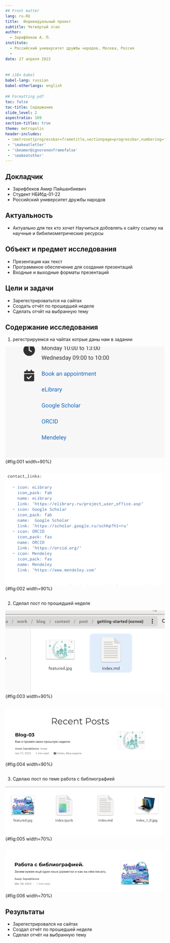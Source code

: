 ```yaml
---
## Front matter
lang: ru-RU
title:  Индивидуальный проект 
subtitle: Четвёртый этап
author:
  - Зарифбеков А. П.
institute:
  - Российский университет дружбы народов, Москва, Россия
  - 
date: 27 апреля 2023


## i18n babel
babel-lang: russian
babel-otherlangs: english

## Formatting pdf
toc: false
toc-title: Содержание
slide_level: 2
aspectratio: 169
section-titles: true
theme: metropolis
header-includes:
 - \metroset{progressbar=frametitle,sectionpage=progressbar,numbering=fraction}
 - '\makeatletter'
 - '\beamer@ignorenonframefalse'
 - '\makeatother'
---
```


## Докладчик

  * Зарифбеков Амир Пайшанбиевич 
  * Студент НБИбд-01-22
  * Российский университет дружбы народов




## Актуальность

- Актуально для тех кто хочет Научиться добовлять к сайту ссылку на научные и бибилиометрические ресурсы

## Объект и предмет исследования

- Презентация как текст
- Программное обеспечение для создания презентаций
- Входные и выходные форматы презентаций

## Цели и задачи

- Зарегестрироватьтся на сайтах 
- Создать отчёт по прошедшей неделе 
- Сделать отчйт на выбранную тему 

## Содержание исследования

1. регестрируемся на чайтах котрые даны нам в задании 

![сайты ](image/1.png){#fig:001 width=90%}

##

![как мы это сделали](image/2.png){#fig:002 width=90%}

##

2. Сделал пост по прошедшей неделе 

![как мы делали это в индекс.мд](image/3.png){#fig:003 width=90%}

##

![как это выглядит на сайте](image/4.png){#fig:004 width=90%}

##

3. Сделаю пост по теме работа с библиографией

![как мы делали это в индекс.мд](image/5.png){#fig:005 width=70%}

##

![как это выглядит на сайте](image/6.png){#fig:006 width=70%}


## Результаты

- Зарегестрировался на сайтах 
- Создал отчёт по прошедшей неделе 
- Сделал отчёт на выбранную тему 

